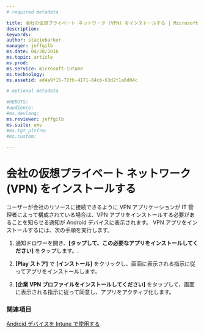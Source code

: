 ```yaml
---
# required metadata

title: 会社の仮想プライベート ネットワーク (VPN) をインストールする | Microsoft Intune
description:
keywords:
author: staciebarker
manager: jeffgilb
ms.date: 04/28/2016
ms.topic: article
ms.prod:
ms.service: microsoft-intune
ms.technology:
ms.assetid: ed4a9f15-72fb-4171-84cb-63d2f1a6d04c

# optional metadata

#ROBOTS:
#audience:
#ms.devlang:
ms.reviewer: jeffgilb
ms.suite: ems
#ms.tgt_pltfrm:
#ms.custom:

---
```



# 会社の仮想プライベート ネットワーク (VPN) をインストールする

ユーザーが会社のリソースに接続できるように VPN アプリケーションが IT 管理者によって構成されている場合は、VPN アプリをインストールする必要があることを知らせる通知が Android デバイスに表示されます。 VPN アプリをインストールするには、次の手順を実行します。

1.  通知ドロワーを開き、**[タップして、この必要なアプリをインストールしてください]** をタップします。.

2.  **[Play ストア]** で **[インストール]** をクリックし、画面に表示される指示に従ってアプリをインストールします。

3.  **[企業 VPN プロファイルをインストールしてください]** をタップして、画面に表示される指示に従って同意し、アプリをアクティブ化します。

### 関連項目
[Android デバイスを Intune で使用する](using-your-android-device-with-intune.md)

<!--HONumber=May16_HO1-->


